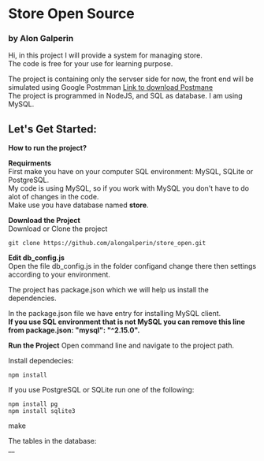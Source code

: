 # Store Open Source  
### by Alon Galperin
  
Hi, in this project I will provide a system for managing store.  
The code is free for your use for learning purpose.  
  
The project is containing only the servser side for now, the front end will be simulated using Google Postmman [Link to download Postmane](https://chrome.google.com/webstore/detail/postman/fhbjgbiflinjbdggehcddcbncdddomop)  
The project is programmed in NodeJS, and SQL as database. I am using MySQL.  
  
## Let's Get Started:  
  
__How to run the project?__
  
__**Requirments**__   
First make you have on your computer SQL environment: MySQL, SQLite or PostgreSQL.  
My code is using MySQL, so if you work with MySQL you don't have to do alot of changes in the code.  
Make use you have database named **store**.  

__**Download the Project**__  
Download or Clone the project  
```
git clone https://github.com/alongalperin/store_open.git
```
  
__**Edit db_config.js**__  
Open the file db_config.js in the folder configand change there then settings according to your environment.  
  
The project has package.json which we will help us install the dependencies.  
  
In the package.json file we have entry for installing MySQL client.  
**If you use SQL environment that is not MySQL you can remove this line from package.json: "mysql": "^2.15.0".**  

__**Run the Project**__
Open command line and navigate to the project path.  

Install dependecies:
```
npm install
```
If you use PostgreSQL or SQLite run one of the following:
```
npm install pg
npm install sqlite3
```
make

The tables in the database:  
__
